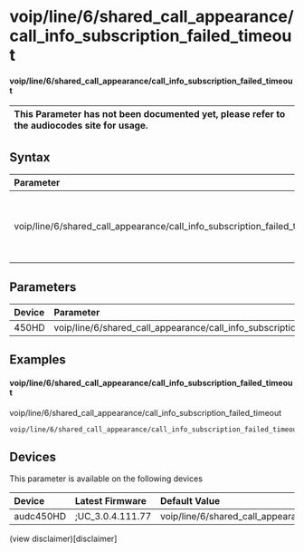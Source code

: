 ﻿---
description: voip/line/6/shared_call_appearance/call_info_subscription_failed_timeout
search: false
---

# voip/line/6/shared_call_appearance/call_info_subscription_failed_timeout

#### voip/line/6/shared_call_appearance/call_info_subscription_failed_timeout


| This Parameter has not been documented yet, please refer to the audiocodes site for usage.  |
| :--- |

## Syntax
| Parameter | Syntax |
| :--- | :--- |
|voip/line/6/shared_call_appearance/call_info_subscription_failed_timeout | {% raw %} undefined {% endraw %} |

## Parameters
|Device|Parameter|value|Description|
|:---|:---|:---|:---|
| 450HD | voip/line/6/shared_call_appearance/call_info_subscription_failed_timeout |  |  |

## Examples
#### voip/line/6/shared_call_appearance/call_info_subscription_failed_timeout

voip/line/6/shared_call_appearance/call_info_subscription_failed_timeout

```
voip/line/6/shared_call_appearance/call_info_subscription_failed_timeout=60
```

## Devices
This parameter is available on the following devices

| Device | Latest Firmware | Default Value |
|:---|:---|:---|
| audc450HD | ;UC_3.0.4.111.77 | voip/line/6/shared_call_appearance/call_info_subscription_failed_timeout=60 

(view disclaimer)[disclaimer]
